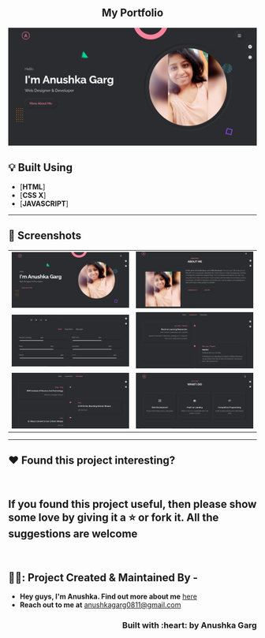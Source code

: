<h2 align="center">My Portfolio </h2>
<p align = "center">
<img src="https://github.com/anushkagarg5653/Web-Portfolio/blob/main/img/portfolio/large/project-1/1.png" /></p>


</p>

## :bulb: Built Using

- [**HTML**]
- [**CSS X**]
- [**JAVASCRIPT**]
---

## :iphone: Screenshots

|                                   |                                   |
| --------------------------------- | --------------------------------- |
| <img src="https://github.com/anushkagarg5653/Web-Portfolio/blob/main/img/portfolio/large/project-1/1.png"  width="300"/> | <img src="https://github.com/anushkagarg5653/Web-Portfolio/blob/main/img/portfolio/large/project-1/2.png"  width="300"/> |
| <img src="https://github.com/anushkagarg5653/Web-Portfolio/blob/main/img/portfolio/large/project-1/3.png" width="300"/>  | <img src="https://github.com/anushkagarg5653/Web-Portfolio/blob/main/img/portfolio/large/project-1/4.png" width="300"/>  |
| <img src="https://github.com/anushkagarg5653/Web-Portfolio/blob/main/img/portfolio/large/project-1/5.png" width="300"/>  | <img src="https://github.com/anushkagarg5653/Web-Portfolio/blob/main/img/portfolio/large/project-1/6.png" width="300"/> 

---


## :heart: Found this project interesting?

<br>

## If you found this project useful, then please show some love by giving it a :star: or fork it. All the suggestions are welcome

<br>
<!-- CONTACT -->

## 👱‍♀️: Project Created & Maintained By -

- **Hey guys, I'm Anushka. Find out more about me** [ here](https://www.linkedin.com/in/anushka-garg-b6759318a/)
- **Reach out to me at** [anushkagarg0811@gmail.com](anushkagarg0811@gmail.com)

<h3 align="right">Built with :heart: by Anushka Garg</h3>
